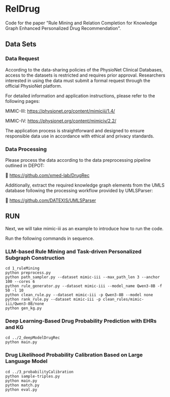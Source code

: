 # RelDrug
Code for the paper "Rule Mining and Relation Completion for Knowledge Graph Enhanced Personalized Drug Recommendation".

## Data Sets
### Data Request
According to the data-sharing policies of the PhysioNet Clinical Databases, access to the datasets is restricted and requires prior approval. Researchers interested in using the data must submit a formal request through the official PhysioNet platform.

For detailed information and application instructions, please refer to the following pages:

MIMIC-III: https://physionet.org/content/mimiciii/1.4/

MIMIC-IV: https://physionet.org/content/mimiciv/2.2/

The application process is straightforward and designed to ensure responsible data use in accordance with ethical and privacy standards.

### Data Processing
Please process the data according to the data preprocessing pipeline outlined in DEPOT:

🔗 https://github.com/xmed-lab/DrugRec

Additionally, extract the required knowledge graph elements from the UMLS database following the processing workflow provided by UMLSParser:

🔗 https://github.com/DATEXIS/UMLSParser

## RUN
Next, we will take mimic-iii as an example to introduce how to run the code.

Run the following commands in sequence.

### LLM-based Rule Mining and Task-driven Personalized Subgraph Construction
```
cd 1_ruleMining
python preprocess.py
python path_sampler.py --dataset mimic-iii --max_path_len 3 --anchor 100 --cores 6
python rule_generator.py --dataset mimic-iii --model_name Qwen3-8B -f 50 -l 10
python clean_rule.py --dataset mimic-iii -p Qwen3-8B --model none
python rank_rule.py --dataset mimic-iii -p clean_rules/mimic-iii/Qwen3-8B/none
python gen_kg.py
```

### Deep Learning-Based Drug Probability Prediction with EHRs and KG
```
cd ../2_deepModelDrugRec
python main.py
```

### Drug Likelihood Probability Calibration Based on Large Language Model
```
cd ../3_probabilityCalibration
python sample-triples.py
python main.py
python match.py
python eval.py
```

